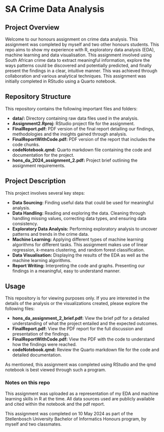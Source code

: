 # SA Crime Data Analysis

## Project Overview

Welcome to our honours assignment on crime data analysis. This assignment was completed by myself and two other honours students. This repo aims to show my experience with R, exploratory data analysis (EDA), machine learning and data visualisation. This assignment involved using South African crime data to extract meaningful information, explore the ways patterns could be discovered and potentially predicted, and finally present the findings in a clear, intuitive manner. This was achieved through collaboration and various analytical techniques. This assignment was initially completed in RStudio using a Quarto notebook.

## Repository Structure

This repository contains the following important files and folders:

-   **data/:** Directory containing raw data files used in the analysis.
-   **Assignment2.Rproj:** RStudio project file for the assignment.
-   **FinalReport.pdf:** PDF version of the final report detailing our findings, methodologies and the insights gained through analysis.
-   **FinalReportWithCode.pdf:** PDF version of the report that includes the code chunks.
-   **codeNotebook.qmd:** Quarto markdown file containing the code and documentation for the project.
-   **hons_da_2024_assignment_2.pdf:** Project brief outlining the assignment requirements.

## Project Description

This project involves several key steps:

-   **Data Sourcing:** Finding useful data that could be used for meaningful analysis.
-   **Data Handling:** Reading and exploring the data. Cleaning through handling missing values, correcting data types, and ensuring data consistency.
-   **Exploratory Data Analysis:** Performing exploratory analysis to uncover patterns and trends in the crime data.
-   **Machine Learning:** Applying different types of machine learning algorithms for different tasks. This assignment makes use of linear regression, *k*-means clustering, and random forest classification.
-   **Data Visualisation:** Displaying the results of the EDA as well as the machine learning algorithms.
-   **Report Writing:** Interpreting the code and graphs. Presenting our findings in a meaningful, easy to understand manner.

## Usage

This repository is for viewing purposes only. If you are interested in the details of the analysis or the visualizations created, please explore the following files:

-   **hons_da_assignment_2_brief.pdf:** View the brief pdf for a detailed understanding of what the project entailed and the expected outcomes.
-  **FinalReport.pdf:** View the PDF report for the full discussion and presentation of the findings.
- **FinalReportWithCode.pdf:** View the PDF with the code to understand how the findings were reached.
- **codeNotebook.qmd:** Review the Quarto markdown file for the code and detailed documentation.

As mentioned, this assignment was completed using RStudio and the qmd notebook is best viewed through such a program.

### Notes on this repo

This assignment was uploaded as a representation of my EDA and machine learning skills in R at the time. All data sources used are publicly available and cited within the notebook and the pdf report.

This assignment was completed on 10 May 2024 as part of the Stellenbosch University Bachelor of Informatics Honours program, by myself and two classmates.

